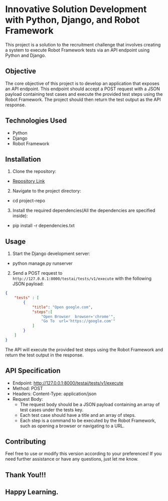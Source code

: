 # Innovative Solution Development with Python, Django, and Robot Framework

This project is a solution to the recruitment challenge that involves creating a system to execute Robot Framework tests via an API endpoint using Python and Django.

## Objective

The core objective of this project is to develop an application that exposes an API endpoint. This endpoint should accept a POST request with a JSON payload containing test cases and execute the provided test steps using the Robot Framework. The project should then return the test output as the API response.

## Technologies Used

- Python
- Django
- Robot Framework

## Installation

1. Clone the repository:
- [Repository Link](https://github.com/MithunGJ7/recruitment_challenge.git)

2. Navigate to the project directory:
- cd project-repo

3. Install the required dependencies(All the dependencies are specified inside): 
- pip install -r dependencies.txt

## Usage

1. Start the Django development server:
- python manage.py runserver

2. Send a POST request to `http://127.0.0.1:8000/testai/tests/v1/execute` with the following JSON payload:

```json
{
    "tests" : [
        {
            "title": "Open google.com",
            "steps":[   
                "Open Browser  browser='chrome'",
                "Go To  url='https://google.com'"
            ]
        }
    ]
}
```

The API will execute the provided test steps using the Robot Framework and return the test output in the response.

## API Specification
- Endpoint: http://127.0.0.1:8000/testai/tests/v1/execute
- Method: POST
- Headers: Content-Type: application/json
- Request Body:
    - The request body should be a JSON payload containing an array of test cases under the tests key.
    - Each test case should have a title and an array of steps.
    - Each step is a command to be executed by the Robot Framework, such as opening a browser or navigating to a URL.

## Contributing
Feel free to use or modify this version according to your preferences! If you need further assistance or have any questions, just let me know.

## Thank You!!!
## Happy Learning.
